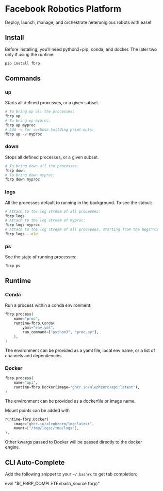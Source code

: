 # Facebook Robotics Platform

Deploy, launch, manage, and orchestrate heteronigious robots with ease!

## Install

Before installing, you'll need python3+pip, conda, and docker. The later two only if using the runtime.

```sh
pip install fbrp
```

## Commands

### up

Starts all defined processes, or a given subset.
```sh
# To bring up all the processes:
fbrp up
# To bring up myproc:
fbrp up myproc
# Add -v for verbose building print-outs:
fbrp up -v myproc
```

### down
Stops all defined processes, or a given subset.
```sh
# To bring down all the processes:
fbrp down
# To bring down myproc:
fbrp down myproc
```

### logs
All the processes default to running in the background. To see the stdout:
```sh
# Attach to the log stream of all processes:
fbrp logs
# Attach to the log stream of myproc:
fbrp logs myproc
# Attach to the log stream of all processes, starting from the beginning:
fbrp logs --old
```

### ps
See the state of running processes:
```sh
fbrp ps
```

## Runtime

### Conda

Run a process within a conda environment:
```py
fbrp.process(
    name="proc",
    runtime=fbrp.Conda(
        yaml="env.yml",
        run_command=["python3", "proc.py"],
    ),
)
```

The environment can be provided as a yaml file, local env name, or a list of channels and dependencies.

### Docker

```py
fbrp.process(
    name="api",
    runtime=fbrp.Docker(image="ghcr.io/alephzero/api:latest"),
)
```

The environment can be provided as a dockerfile or image name.

Mount points can be added with
```py
runtime=fbrp.Docker(
    image="ghcr.io/alephzero/log:latest",
    mount=["/tmp/logs:/tmp/logs"],
),
```

Other kwargs passed to Docker will be passed directly to the docker engine.

## CLI Auto-Complete

Add the following snippet to your `~/.bashrc` to get tab completion:

eval "$(_FBRP_COMPLETE=bash_source fbrp)"
